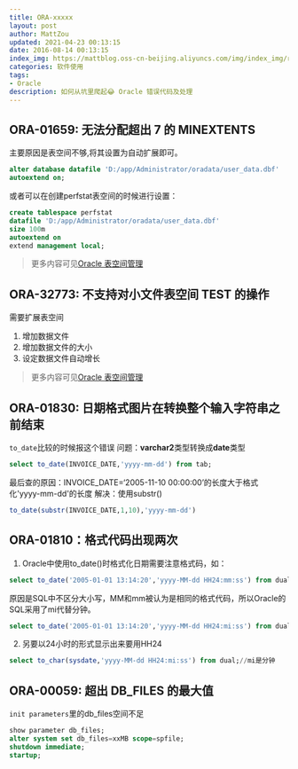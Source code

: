 ```yaml
---
title: ORA-xxxxx
layout: post
author: MattZou
updated: 2021-04-23 00:13:15
date: 2016-08-14 00:13:15
index_img: https://mattblog.oss-cn-beijing.aliyuncs.com/img/index_img/rc32-pmr-sup-comprehensive.png/bg
categories: 软件使用
tags:
- Oracle
description: 如何从坑里爬起😂 Oracle 错误代码及处理
---
```


## ORA-01659: 无法分配超出 7 的 MINEXTENTS
主要原因是表空间不够,将其设置为自动扩展即可。
``` sql
alter database datafile 'D:/app/Administrator/oradata/user_data.dbf' 
autoextend on;
```
或者可以在创建perfstat表空间的时候进行设置：
``` sql
create tablespace perfstat
datafile 'D:/app/Administrator/oradata/user_data.dbf' 
size 100m 
autoextend on
extend management local;
```
> 更多内容可见[Oracle 表空间管理](http://localhost:4758/2016/03/15/Oracle_%E8%A1%A8%E7%A9%BA%E9%97%B4/)

## ORA-32773: 不支持对小文件表空间 TEST 的操作
需要扩展表空间
1. 增加数据文件
2. 增加数据文件的大小
3. 设定数据文件自动增长

> 更多内容可见[Oracle 表空间管理](http://localhost:4758/2016/03/15/Oracle_%E8%A1%A8%E7%A9%BA%E9%97%B4/)

## ORA-01830: 日期格式图片在转换整个输入字符串之前结束
`to_date`比较的时候报这个错误
问题：**varchar2**类型转换成**date**类型
``` sql
select to_date(INVOICE_DATE,'yyyy-mm-dd') from tab;
```
最后查的原因：INVOICE_DATE=‘2005-11-10 00:00:00’的长度大于格式化'yyyy-mm-dd'的长度
解决：使用substr()
``` sql
to_date(substr(INVOICE_DATE,1,10),'yyyy-mm-dd')
``` 

## ORA-01810：格式代码出现两次
1. Oracle中使用to_date()时格式化日期需要注意格式码，如：
``` sql
select to_date('2005-01-01 13:14:20','yyyy-MM-dd HH24:mm:ss') from dual;
``` 
原因是SQL中不区分大小写，MM和mm被认为是相同的格式代码，所以Oracle的SQL采用了mi代替分钟。
``` sql
select to_date('2005-01-01 13:14:20','yyyy-MM-dd HH24:mi:ss') from dual;
```
2. 另要以24小时的形式显示出来要用HH24
``` sql
select to_char(sysdate,'yyyy-MM-dd HH24:mi:ss') from dual;//mi是分钟
```

## ORA-00059: 超出 DB_FILES 的最大值
`init parameters`里的db_files空间不足
``` sql
show parameter db_files;
alter system set db_files=xxMB scope=spfile;
shutdown immediate;
startup;
```
